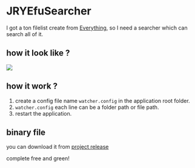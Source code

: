 # JRYEfuSearcher

I got a ton filelist create from [Everything](http://www.voidtools.com/), so I need a searcher which can search all of it.

## how it look like ?

![](http://i.imgur.com/tZ3aFHx.png)

## how it work ?

1. create a config file name `watcher.config` in the application root folder.
1. `watcher.config` each line can be a folder path or file path.
1. restart the application.

## binary file

you can download it from [project release](https://github.com/Cologler/JRYEfuSearcher/releases)

complete free and green!
